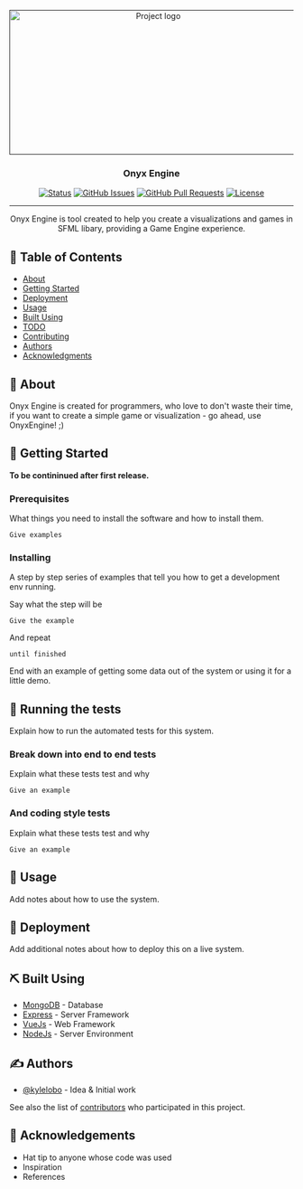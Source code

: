 <p align="center">
  <a href="" rel="noopener">
 <img width=512px height=256px src="https://i.imgur.com/ATxIXGC.png" alt="Project logo"></a>
</p>

<h3 align="center">Onyx Engine</h3>

<div align="center">

[![Status](https://img.shields.io/badge/status-active-success.svg)]()
[![GitHub Issues](https://img.shields.io/github/issues/ppknUWr/onyx-engine)](https://github.com/ppknUWr/onyx-engine/issues)
[![GitHub Pull Requests](https://img.shields.io/github/issues-pr/ppknUWr/onyx-engine)](https://github.com/ppknUWr/onyx-engine/pulls)
[![License](https://img.shields.io/badge/license-MIT-blue.svg)](/LICENSE)

</div>

---

<p align="center"> Onyx Engine is tool created to help you create a visualizations and games in SFML libary,
providing a Game Engine experience.
    <br> 
</p>

## 📝 Table of Contents

- [About](#about)
- [Getting Started](#getting_started)
- [Deployment](#deployment)
- [Usage](#usage)
- [Built Using](#built_using)
- [TODO](../TODO.md)
- [Contributing](../CONTRIBUTING.md)
- [Authors](#authors)
- [Acknowledgments](#acknowledgement)

## 🧐 About <a name = "about"></a>

Onyx Engine is created for programmers, who love to don't waste their time,
if you want to create a simple game or visualization - go ahead, use OnyxEngine! ;)

## 🏁 Getting Started <a name = "getting_started"></a>

**To be contininued after first release.**

### Prerequisites

What things you need to install the software and how to install them.

```
Give examples
```

### Installing

A step by step series of examples that tell you how to get a development env running.

Say what the step will be

```
Give the example
```

And repeat

```
until finished
```

End with an example of getting some data out of the system or using it for a little demo.

## 🔧 Running the tests <a name = "tests"></a>

Explain how to run the automated tests for this system.

### Break down into end to end tests

Explain what these tests test and why

```
Give an example
```

### And coding style tests

Explain what these tests test and why

```
Give an example
```

## 🎈 Usage <a name="usage"></a>

Add notes about how to use the system.

## 🚀 Deployment <a name = "deployment"></a>

Add additional notes about how to deploy this on a live system.

## ⛏️ Built Using <a name = "built_using"></a>

- [MongoDB](https://www.mongodb.com/) - Database
- [Express](https://expressjs.com/) - Server Framework
- [VueJs](https://vuejs.org/) - Web Framework
- [NodeJs](https://nodejs.org/en/) - Server Environment

## ✍️ Authors <a name = "authors"></a>

- [@kylelobo](https://github.com/kylelobo) - Idea & Initial work

See also the list of [contributors](https://github.com/kylelobo/The-Documentation-Compendium/contributors) who participated in this project.

## 🎉 Acknowledgements <a name = "acknowledgement"></a>

- Hat tip to anyone whose code was used
- Inspiration
- References
